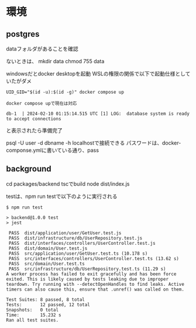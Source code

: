 # 環境
## postgres 
dataフォルダがあることを確認

ないときは、
mkdir data 
chmod 755 data

windowsだとdocker desktopを起動
WSLの権限の関係で以下で起動仕様としていたがダメ
```
UID_GID="$(id -u):$(id -g)" docker compose up
```

```
docker compose upで現在は対応
```

```
db-1  | 2024-02-10 01:15:14.515 UTC [1] LOG:  database system is ready to accept connections
```
と表示されたら準備完了

psql -U user -d dbname -h localhostで接続できる
パスワードは、docker-componse.ymlに書いている通り、pass


## background 
cd packages/backend 
tscでbuild 
node dist/index.js

testは、npm run testで以下のように実行される
```
$ npm run test

> backend@1.0.0 test
> jest

 PASS  dist/application/user/GetUser.test.js
 PASS  dist/infrastructure/db/UserRepository.test.js
 PASS  dist/interfaces/controllers/UserController.test.js
 PASS  dist/domain/User.test.js
 PASS  src/application/user/GetUser.test.ts (10.178 s)
 PASS  src/interfaces/controllers/UserController.test.ts (13.62 s)
 PASS  src/domain/User.test.ts
 PASS  src/infrastructure/db/UserRepository.test.ts (11.29 s)
A worker process has failed to exit gracefully and has been force exited. This is likely caused by tests leaking due to improper teardown. Try running with --detectOpenHandles to find leaks. Active timers can also cause this, ensure that .unref() was called on them.

Test Suites: 8 passed, 8 total
Tests:       12 passed, 12 total
Snapshots:   0 total
Time:        15.232 s
Ran all test suites.
```


